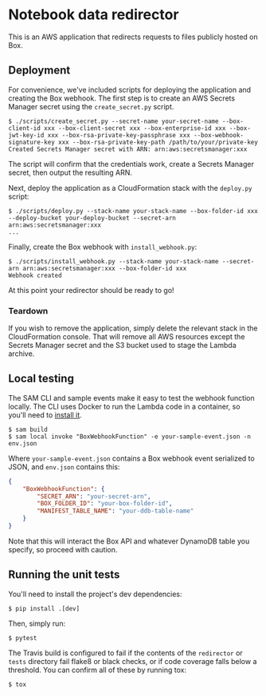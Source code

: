 # Notebook data redirector

This is an AWS application that redirects requests to files publicly hosted on Box.

## Deployment

For convenience, we've included scripts for deploying the application and creating the Box webhook. The first step is to create an AWS Secrets Manager secret using the `create_secret.py` script.

```console
$ ./scripts/create_secret.py --secret-name your-secret-name --box-client-id xxx --box-client-secret xxx --box-enterprise-id xxx --box-jwt-key-id xxx --box-rsa-private-key-passphrase xxx --box-webhook-signature-key xxx --box-rsa-private-key-path /path/to/your/private-key
Created Secrets Manager secret with ARN: arn:aws:secretsmanager:xxx
```

The script will confirm that the credentials work, create a Secrets Manager secret, then output the resulting ARN.

Next, deploy the application as a CloudFormation stack with the `deploy.py` script:

```console
$ ./scripts/deploy.py --stack-name your-stack-name --box-folder-id xxx --deploy-bucket your-deploy-bucket --secret-arn arn:aws:secretsmanager:xxx
...
```

Finally, create the Box webhook with `install_webhook.py`:

```console
$ ./scripts/install_webhook.py --stack-name your-stack-name --secret-arn arn:aws:secretsmanager:xxx --box-folder-id xxx
Webhook created
```

At this point your redirector should be ready to go!

### Teardown

If you wish to remove the application, simply delete the relevant stack in the CloudFormation console.  That will remove all AWS resources except the Secrets Manager secret and the S3 bucket used to stage the Lambda archive.

## Local testing

The SAM CLI and sample events make it easy to test the webhook function locally.  The CLI uses Docker to run the Lambda code in a container, so you'll need to [install it](https://docs.docker.com/install/).

```console
$ sam build
$ sam local invoke "BoxWebhookFunction" -e your-sample-event.json -n env.json
```

Where `your-sample-event.json` contains a Box webhook event serialized to JSON, and `env.json` contains
this:

```json
{
    "BoxWebhookFunction": {
        "SECRET_ARN": "your-secret-arn",
        "BOX_FOLDER_ID": "your-box-folder-id",
        "MANIFEST_TABLE_NAME": "your-ddb-table-name"
    }
}
```

Note that this will interact the Box API and whatever DynamoDB table you specify, so proceed with caution.

## Running the unit tests

You'll need to install the project's dev dependencies:

```console
$ pip install .[dev]
```

Then, simply run:

```console
$ pytest
```

The Travis build is configured to fail if the contents of the `redirector` or `tests` directory fail flake8
or black checks, or if code coverage falls below a threshold.  You can confirm all of these by running
tox:

```console
$ tox
```
